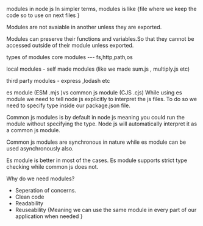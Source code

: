 modules in node js
In simpler terms, modules is like {file where we keep the code so to use on next files }

Modules are not avaiable in another unless they are exported.

Modules can preserve their functions and variables.So that they cannot be accessed outside of their module unless exported.

types of modules
core modules --- fs,http,path,os

local modules - self made modules (like we made sum.js , multiply.js etc)

third party modules - express ,lodash etc

es module (ESM .mjs )vs common js module (CJS .cjs)
While using es module we need to tell node js explicitly to interpret the js files. To do so we need to specify type inside our package.json file.

Common js modules is by default in node js meaning you could run the module without specifying the type. Node js will automatically interpret it as a common js module.

Common js modules are synchronous in nature while es module can be used asynchronously also.

Es module is better in most of the cases. Es module supports strict type checking while common js does not.

Why do we need modules?

- Seperation of concerns.
- Clean code
- Readability
- Reuseability {Meaning we can use the same module in every part of our application when needed }
